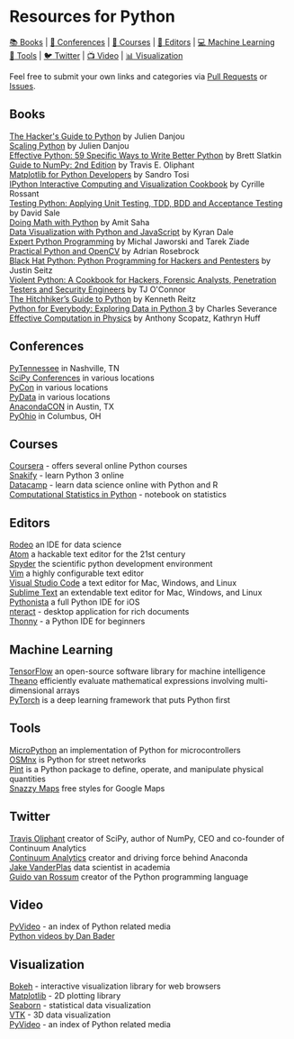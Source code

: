 # Resources for Python

[:books: Books](#books) | [:office: Conferences](#conferences) | [:notebook: Courses](#courses) | [:pencil: Editors](#editors) | [:computer: Machine Learning](#machine-learning)  
[:wrench: Tools](#tools) | [:bird: Twitter](#twitter) | [:tv: Video](#video) | [:bar_chart: Visualization](#visualization)

Feel free to submit your own links and categories via [Pull Requests](https://github.com/knoxpy/python-resources/pulls) or [Issues](https://github.com/knoxpy/python-resources/issues).

## Books
[The Hacker's Guide to Python](https://thehackerguidetopython.com) by Julien Danjou  
[Scaling Python](https://scaling-python.com) by Julien Danjou  
[Effective Python: 59 Specific Ways to Write Better Python](http://www.amazon.com/dp/0134034287/) by Brett Slatkin  
[Guide to NumPy: 2nd Edition](http://www.amazon.com/dp/151730007X/) by Travis E. Oliphant  
[Matplotlib for Python Developers](http://www.amazon.com/dp/1847197906/) by Sandro Tosi  
[IPython Interactive Computing and Visualization Cookbook](http://www.amazon.com/dp/1783284811/) by Cyrille Rossant  
[Testing Python: Applying Unit Testing, TDD, BDD and Acceptance Testing](http://www.amazon.com/dp/1118901223/) by David Sale  
[Doing Math with Python](http://shop.oreilly.com/product/9781593276409.do) by Amit Saha  
[Data Visualization with Python and JavaScript]() by Kyran Dale  
[Expert Python Programming](https://www.packtpub.com/application-development/expert-python-programming-second-edition) by Michal Jaworski and Tarek Ziade  
[Practical Python and OpenCV](https://www.pyimagesearch.com/practical-python-opencv/) by Adrian Rosebrock  
[Black Hat Python: Python Programming for Hackers and Pentesters](https://www.amazon.com/dp/1593275900/) by Justin Seitz  
[Violent Python: A Cookbook for Hackers, Forensic Analysts, Penetration Testers and Security Engineers](https://www.amazon.com/dp/1597499579/) by TJ O'Connor  
[The Hitchhiker’s Guide to Python](http://docs.python-guide.org/en/latest/) by Kenneth Reitz  
[Python for Everybody: Exploring Data in Python 3](http://www.pythonlearn.com/book.php) by Charles Severance  
[Effective Computation in Physics](http://shop.oreilly.com/product/0636920033424.do) by Anthony Scopatz, Kathryn Huff  

## Conferences
[PyTennessee](https://www.pytennessee.org) in Nashville, TN  
[SciPy Conferences](http://conference.scipy.org) in various locations  
[PyCon](https://us.pycon.org/) in various locations  
[PyData](http://pydata.org) in various locations  
[AnacondaCON](https://anacondacon17.io) in Austin, TX  
[PyOhio](http://www.pyohio.org) in Columbus, OH  

## Courses
[Coursera](https://www.coursera.org) - offers several online Python courses  
[Snakify](https://snakify.org) - learn Python 3 online  
[Datacamp](https://www.datacamp.com) - learn data science online with Python and R  
[Computational Statistics in Python](http://people.duke.edu/~ccc14/sta-663/index.html#) - notebook on statistics      

## Editors
[Rodeo](https://www.yhat.com/products/rodeo) an IDE for data science  
[Atom](https://atom.io) a hackable text editor for the 21st century  
[Spyder](https://github.com/spyder-ide/spyder) the scientific python development environment  
[Vim](http://www.vim.org) a highly configurable text editor  
[Visual Studio Code](https://code.visualstudio.com) a text editor for Mac, Windows, and Linux  
[Sublime Text](https://www.sublimetext.com) an extendable text editor for Mac, Windows, and Linux  
[Pythonista](http://omz-software.com/pythonista/) a full Python IDE for iOS  
[nteract](https://nteract.io) - desktop application for rich documents  
[Thonny](http://thonny.org) - a Python IDE for beginners  

## Machine Learning
[TensorFlow](https://www.tensorflow.org) an open-source software library for machine intelligence  
[Theano](http://www.deeplearning.net/software/theano/) efficiently evaluate mathematical expressions involving multi-dimensional arrays  
[PyTorch](http://pytorch.org) is a deep learning framework that puts Python first  

## Tools
[MicroPython](http://micropython.org) an implementation of Python for microcontrollers  
[OSMnx](http://geoffboeing.com/2016/11/osmnx-python-street-networks/) is Python for street networks  
[Pint](http://pint.readthedocs.io) is a Python package to define, operate, and manipulate physical quantities  
[Snazzy Maps](https://snazzymaps.com) free styles for Google Maps  

## Twitter
[Travis Oliphant](https://twitter.com/teoliphant) creator of SciPy, author of NumPy, CEO and co-founder of Continuum Analytics  
[Continuum Analytics](https://twitter.com/ContinuumIO) creator and driving force behind Anaconda  
[Jake VanderPlas](https://twitter.com/jakevdp) data scientist in academia  
[Guido van Rossum](https://twitter.com/gvanrossum) creator of the Python programming language  

## Video
[PyVideo](http://pyvideo.org) - an index of Python related media  
[Python videos by Dan Bader](https://www.youtube.com/channel/UCI0vQvr9aFn27yR6Ej6n5UA)  

## Visualization
[Bokeh](http://bokeh.pydata.org/en/latest/) - interactive visualization library for web browsers  
[Matplotlib](http://matplotlib.org) - 2D plotting library  
[Seaborn](https://stanford.edu/~mwaskom/software/seaborn/) - statistical data visualization  
[VTK](http://www.vtk.org) - 3D data visualization  
[PyVideo](http://pyvideo.org) - an index of Python related media  
